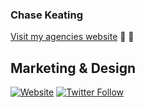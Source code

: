 ### Chase Keating

[Visit my agencies website][website] 👋 👋

## Marketing & Design 

[![Website](https://img.shields.io/website?label=voxdigital.ca&style=for-the-badge&url=https%3A%2F%2Fvoxdigital.ca)](https://voxdigital.ca)
[![Twitter Follow](https://img.shields.io/twitter/follow/voxdigitalyyc?color=1DA1F2&logo=twitter&style=for-the-badge)](https://twitter.com/intent/follow?original_referer=https%3A%2F%2Fgithub.com%2Fvoxdigitalyyc&screen_name=voxdigitalyyc)


[website]: https://voxdigital.ca
[twitter]: https://twitter.com/voxdigitalyyc
[instagram]: https://instagram.com/chasekeating
